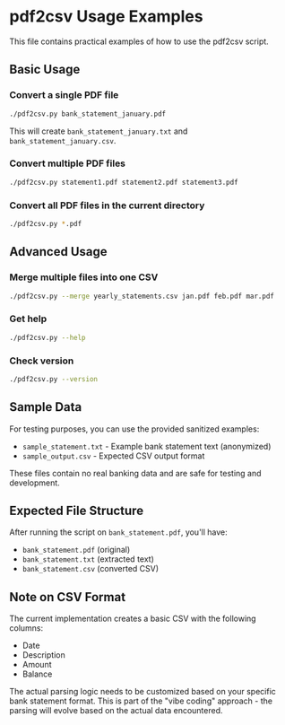 # pdf2csv Usage Examples

This file contains practical examples of how to use the pdf2csv script.

## Basic Usage

### Convert a single PDF file
```bash
./pdf2csv.py bank_statement_january.pdf
```
This will create `bank_statement_january.txt` and `bank_statement_january.csv`.

### Convert multiple PDF files
```bash
./pdf2csv.py statement1.pdf statement2.pdf statement3.pdf
```

### Convert all PDF files in the current directory
```bash
./pdf2csv.py *.pdf
```

## Advanced Usage

### Merge multiple files into one CSV
```bash
./pdf2csv.py --merge yearly_statements.csv jan.pdf feb.pdf mar.pdf
```

### Get help
```bash
./pdf2csv.py --help
```

### Check version
```bash
./pdf2csv.py --version
```

## Sample Data

For testing purposes, you can use the provided sanitized examples:
- `sample_statement.txt` - Example bank statement text (anonymized)
- `sample_output.csv` - Expected CSV output format

These files contain no real banking data and are safe for testing and development.

## Expected File Structure

After running the script on `bank_statement.pdf`, you'll have:
- `bank_statement.pdf` (original)
- `bank_statement.txt` (extracted text)
- `bank_statement.csv` (converted CSV)

## Note on CSV Format

The current implementation creates a basic CSV with the following columns:
- Date
- Description  
- Amount
- Balance

The actual parsing logic needs to be customized based on your specific bank statement format. This is part of the "vibe coding" approach - the parsing will evolve based on the actual data encountered.
